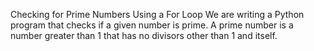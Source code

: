 Checking for Prime Numbers Using a For Loop We are writing a Python program that checks if a given number is prime. A prime number is a number greater than 1 that has no divisors other than 1 and itself.
